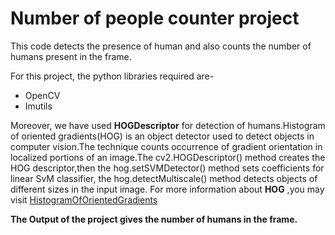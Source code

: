 # Number of people counter project

This code detects the presence of human and also counts the number of humans present in the frame.

For this project, the python libraries required are-
* OpenCV
* Imutils

Moreover, we have used **HOGDescriptor** for detection of humans.Histogram of oriented gradients(HOG) is an object detector used to detect objects in computer vision.The technique counts occurrence of gradient orientation in localized portions of an image.The cv2.HOGDescriptor() method creates the HOG descriptor,then the hog.setSVMDetector() method sets coefficients for linear SvM classifier, the hog.detectMultiscale() method detects objects of different sizes in the input image.
For more information about **HOG** ,you may visit [HistogramOfOrientedGradients](https://learnopencv.com/histogram-of-oriented-gradients/)

**The Output of the project gives the number of humans in the frame.**






